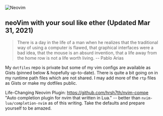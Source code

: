 ![Neovim](https://img.shields.io/badge/editor-Neovim-green?logo=neovim&style=plastic)
## neoVim with your soul like ether (Updated Mar 31, 2021)

>There is a day in the life of a man when he realizes that the traditional way of using a computer is flawed, that graphical interfaces were a bad idea, that the mouse is an absurd invention, that a life away from the home row is not a life worth living. -- Pablo Arias

My `dotfiles` repo is private but some of my vim configs are available as Gists (pinned below & hopefully up-to-date). There is quite a bit going on in my runtime path files which are not shared. I may add more of the `rtp` files as Gists or make my dotfiles public. 

Life-Changing Neovim Plugin: https://github.com/hrsh7th/nvim-compe "Auto completion plugin for nvim that written in Lua."  -- better than `nvim-lua/completion-nvim` as of this writing. Take the defaults and prepare yourself to be amazed. 
